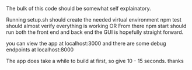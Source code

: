 The bulk of this code should be somewhat self explainatory. 

Running setup.sh should create the needed virtual environment 
    npm test should almost verify everything is working OR
From there npm start should run both the front end and back end
the GUI is hopefully straight forward. 

you can view the app at localhost:3000 and there are some debug endpoints at localhost:8000 

The app does take a while to build at first, so give 10 - 15 seconds. 
thanks 